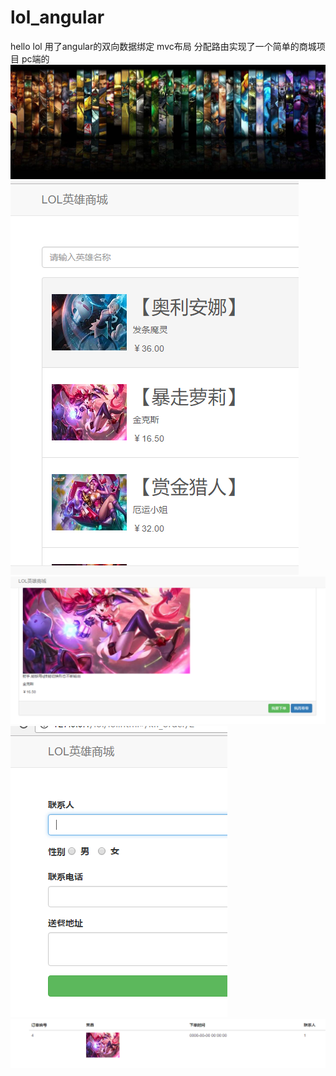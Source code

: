 # lol_angular
hello lol
用了angular的双向数据绑定 mvc布局 分配路由实现了一个简单的商城项目 pc端的
![image](https://github.com/wind17/lol_angular/blob/master/img/1.png)
![image](https://github.com/wind17/lol_angular/blob/master/img/2.png)
![image](https://github.com/wind17/lol_angular/blob/master/img/3.png)
![image](https://github.com/wind17/lol_angular/blob/master/img/4.png)
![image](https://github.com/wind17/lol_angular/blob/master/img/5.png)
